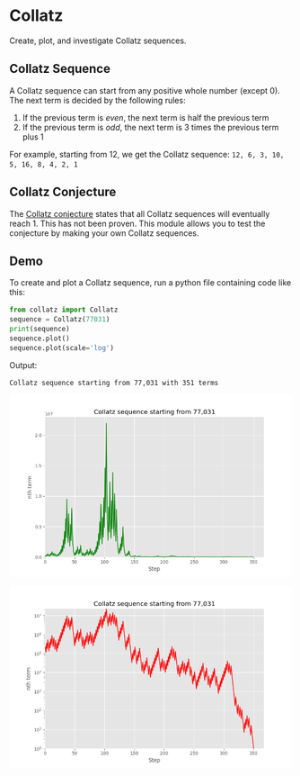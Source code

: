 # Collatz

Create, plot, and investigate Collatz sequences.

## Collatz Sequence

A Collatz sequence can start from any positive whole number (except 0). The
next term is decided by the following rules:

1. If the previous term is *even*, the next term is half the previous term
2. If the previous term is *odd*, the next term is 3 times the previous term
   plus 1

For example, starting from 12, we get the Collatz sequence:
`12, 6, 3, 10, 5, 16, 8, 4, 2, 1`

## Collatz Conjecture

The [Collatz conjecture](https://en.wikipedia.org/wiki/Collatz_conjecture)
states that all Collatz sequences will eventually reach 1. This has not been
proven. This module allows you to test the conjecture by making your own Collatz
sequences.

## Demo

To create and plot a Collatz sequence, run a python file containing code like
this:

```python
from collatz import Collatz
sequence = Collatz(77031)
print(sequence)
sequence.plot()
sequence.plot(scale='log')
```

Output:

```
Collatz sequence starting from 77,031 with 351 terms
```

![Plot of a Collatz sequence starting from 77,031 with linear scale](/img/plot-77031-linear.png)

![Plot of a Collatz sequence starting from 77,031 with log scale](/img/plot-77031-log.png)
